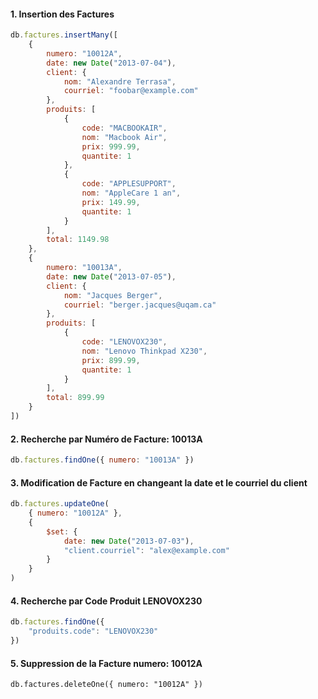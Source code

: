 #### 1. Insertion des Factures

```javascript
db.factures.insertMany([
    {
        numero: "10012A",
        date: new Date("2013-07-04"),
        client: {
            nom: "Alexandre Terrasa",
            courriel: "foobar@example.com"
        },
        produits: [
            {
                code: "MACBOOKAIR",
                nom: "Macbook Air",
                prix: 999.99,
                quantite: 1
            },
            {
                code: "APPLESUPPORT",
                nom: "AppleCare 1 an",
                prix: 149.99,
                quantite: 1
            }
        ],
        total: 1149.98
    },
    {
        numero: "10013A",
        date: new Date("2013-07-05"),
        client: {
            nom: "Jacques Berger",
            courriel: "berger.jacques@uqam.ca"
        },
        produits: [
            {
                code: "LENOVOX230",
                nom: "Lenovo Thinkpad X230",
                prix: 899.99,
                quantite: 1
            }
        ],
        total: 899.99
    }
])
```

#### 2. Recherche par Numéro de Facture: 10013A

```javascript
db.factures.findOne({ numero: "10013A" })
```

#### 3. Modification de Facture en changeant la date et le courriel du client

```javascript
db.factures.updateOne(
    { numero: "10012A" },
    { 
        $set: {
            date: new Date("2013-07-03"),
            "client.courriel": "alex@example.com"
        }
    }
)
```

#### 4. Recherche par Code Produit LENOVOX230

```javascript
db.factures.findOne({
    "produits.code": "LENOVOX230"
})
```

#### 5. Suppression de la Facture numero: 10012A

```
db.factures.deleteOne({ numero: "10012A" })
```
